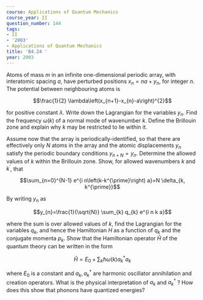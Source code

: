 ```yaml
---
course: Applications of Quantum Mechanics
course_year: II
question_number: 144
tags:
- II
- '2003'
- Applications of Quantum Mechanics
title: 'B4.24 '
year: 2003
---
```



Atoms of mass $m$ in an infinite one-dimensional periodic array, with interatomic spacing $a$, have perturbed positions $x_{n}=n a+y_{n}$, for integer $n$. The potential between neighbouring atoms is

$$\frac{1}{2} \lambda\left(x_{n+1}-x_{n}-a\right)^{2}$$

for positive constant $\lambda$. Write down the Lagrangian for the variables $y_{n}$. Find the frequency $\omega(k)$ of a normal mode of wavenumber $k$. Define the Brillouin zone and explain why $k$ may be restricted to lie within it.

Assume now that the array is periodically-identified, so that there are effectively only $N$ atoms in the array and the atomic displacements $y_{n}$ satisfy the periodic boundary conditions $y_{n+N}=y_{n}$. Determine the allowed values of $k$ within the Brillouin zone. Show, for allowed wavenumbers $k$ and $k^{\prime}$, that

$$\sum_{n=0}^{N-1} e^{i n\left(k-k^{\prime}\right) a}=N \delta_{k, k^{\prime}}$$

By writing $y_{n}$ as

$$y_{n}=\frac{1}{\sqrt{N}} \sum_{k} q_{k} e^{i n k a}$$

where the sum is over allowed values of $k$, find the Lagrangian for the variables $q_{k}$, and hence the Hamiltonian $H$ as a function of $q_{k}$ and the conjugate momenta $p_{k}$. Show that the Hamiltonian operator $\hat{H}$ of the quantum theory can be written in the form

$$\hat{H}=E_{0}+\sum_{k} \hbar \omega(k) a_{k}^{\dagger} a_{k}$$

where $E_{0}$ is a constant and $a_{k}, a_{k}^{\dagger}$ are harmonic oscillator annihilation and creation operators. What is the physical interpretation of $a_{k}$ and $a_{k}^{\dagger}$ ? How does this show that phonons have quantized energies?